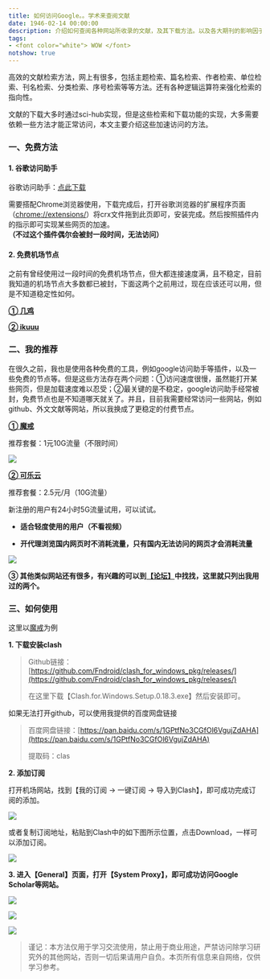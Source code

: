 ```yaml
---
title: 如何访问Google。。学术来查阅文献
date: 1946-02-14 00:00:00
description: 介绍如何查阅各种网站所收录的文献，及其下载方法。以及各大期刊的影响因子查询方法。
tags:
- <font color="white"> WOW </font>
notshow: true
---
```




高效的文献检索方法，网上有很多，包括主题检索、篇名检索、作者检索、单位检索、刊名检索、分类检索、序号检索等等方法。还有各种逻辑运算符来强化检索的指向性。

文献的下载大多时通过sci-hub实现，但是这些检索和下载功能的实现，大多需要依赖一些方法才能正常访问，本文主要介绍这些加速访问的方法。

### 一、免费方法

#### 1. 谷歌访问助手

谷歌访问助手：[点此下载](https://huffie.lanzouw.com/iRTKwusg31i)

需要搭配Chrome浏览器使用，下载完成后，打开谷歌浏览器的扩展程序页面（[chrome://extensions/]()）将crx文件拖到此页即可，安装完成。然后按照插件内的指示即可实现某些网页的加速。**（不过这个插件偶尔会被封一段时间，无法访问）**

#### 2. 免费机场节点

之前有曾经使用过一段时间的免费机场节点，但大都连接速度满，且不稳定，目前我知道的机场节点大多数都已被封，下面这两个之前用过，现在应该还可以用，但是不知道稳定性如何。

**[① 几鸡](https://j01.best/)**

**[② ikuuu](https://ikuuu.co/)**

### 二、我的推荐

在很久之前，我也是使用各种免费的工具，例如google访问助手等插件，以及一些免费的节点等。但是这些方法存在两个问题：①访问速度很慢，虽然能打开某些网页，但是加载速度难以忍受；②最关键的是不稳定，google访问助手经常被封，免费节点也是不知道哪天就关了。并且，目前我需要经常访问一些网站，例如github、外文文献等网站，所以我换成了更稳定的付费节点。

**[① 魔戒](https://mojie.link/#/register?code=eXhdl9bj)**

推荐套餐：1元10G流量（不限时间）

![](https://img-blog.csdnimg.cn/17c2a91009c1422e915327b3d92b29ac.png?x-oss-process=image/watermark,type_ZHJvaWRzYW5zZmFsbGJhY2s,shadow_50,text_Q1NETiBASGFsZl9B,size_20,color_FFFFFF,t_70,g_se,x_16)

**[② 可乐云](https://xn--fjqzfu8n.xyz/#/register?code=AunMGOQO)**

推荐套餐：2.5元/月（10G流量）

新注册的用户有24小时5G流量试用，可以试试。

* **适合轻度使用的用户（不看视频）**

* **开代理浏览国内网页时不消耗流量，只有国内无法访问的网页才会消耗流量**

![](https://img-blog.csdnimg.cn/2a5b8f8e257e4214b62d6a082fddb4df.png?x-oss-process=image/watermark,type_ZHJvaWRzYW5zZmFsbGJhY2s,shadow_50,text_Q1NETiBASGFsZl9B,size_20,color_FFFFFF,t_70,g_se,x_16)

**③ 其他类似网站还有很多，有兴趣的可以到[【论坛】](https://fanqiangdang.com/forum.php)中找找，这里就只列出我用过的两个。**



### 三、如何使用

这里以[魔戒](https://mojie.link/#/register?code=eXhdl9bj)为例

**1. 下载安装clash**

> Github链接：[https://github.com/Fndroid/clash_for_windows_pkg/releases/](https://github.com/Fndroid/clash_for_windows_pkg/releases/)
>
> 在这里下载【Clash.for.Windows.Setup.0.18.3.exe】然后安装即可。

如果无法打开github，可以使用我提供的百度网盘链接

> 百度网盘链接：[https://pan.baidu.com/s/1GPtfNo3CGfOl6VgujZdAHA](https://pan.baidu.com/s/1GPtfNo3CGfOl6VgujZdAHA)
>
> 提取码：clas

**2. 添加订阅**

打开机场网站，找到【我的订阅 -> 一键订阅 -> 导入到Clash】，即可成功完成订阅的添加。

![](https://img-blog.csdnimg.cn/a34348965f424fa3a98c7402d8e5cc27.png?x-oss-process=image/watermark,type_ZHJvaWRzYW5zZmFsbGJhY2s,shadow_50,text_Q1NETiBASGFsZl9B,size_20,color_FFFFFF,t_70,g_se,x_16)

或者复制订阅地址，粘贴到Clash中的如下图所示位置，点击Download，一样可以添加订阅。

![](https://img-blog.csdnimg.cn/f28d9dded2e148fa98a7aafde5c2bb94.png?x-oss-process=image/watermark,type_ZHJvaWRzYW5zZmFsbGJhY2s,shadow_50,text_Q1NETiBASGFsZl9B,size_20,color_FFFFFF,t_70,g_se,x_16)

**3. 进入【General】页面，打开【System Proxy】，即可成功访问Google Scholar等网站。**

![](https://img-blog.csdnimg.cn/61c9eda54e4544d097cc73cb47ba1752.png?x-oss-process=image/watermark,type_ZHJvaWRzYW5zZmFsbGJhY2s,shadow_50,text_Q1NETiBASGFsZl9B,size_20,color_FFFFFF,t_70,g_se,x_16)

![](https://img-blog.csdnimg.cn/87d3695760c5496895b80e716c2a6a87.png?x-oss-process=image/watermark,type_ZHJvaWRzYW5zZmFsbGJhY2s,shadow_50,text_Q1NETiBASGFsZl9B,size_20,color_FFFFFF,t_70,g_se,x_16)



![](https://img-blog.csdnimg.cn/7078d8ce7af742a389b8616bcb35b5e1.gif)

> 谨记：本方法仅用于学习交流使用，禁止用于商业用途，严禁访问除学习研究外的其他网站，否则一切后果请用户自负。本页所有信息来自网络，仅供学习参考。

